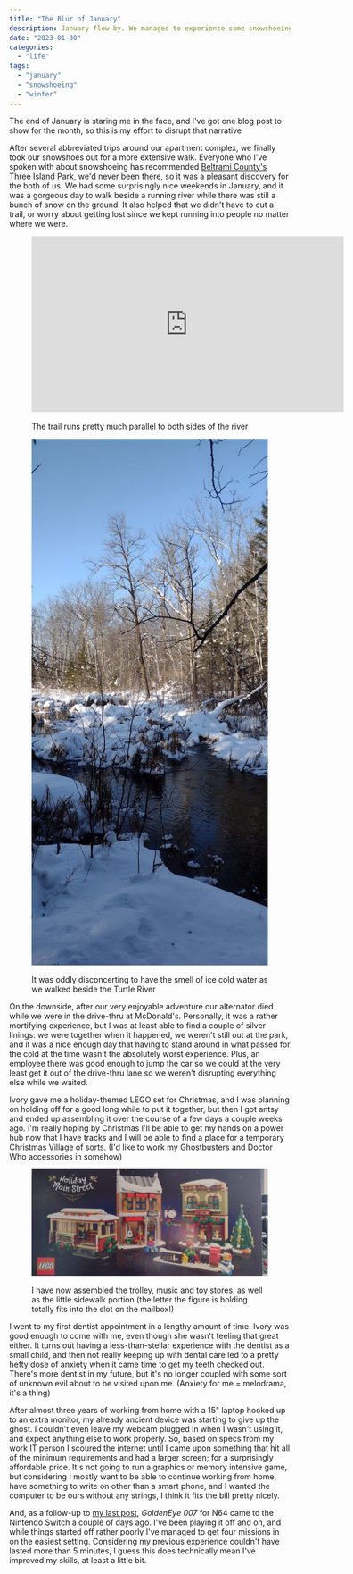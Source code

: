 ```yaml
---
title: "The Blur of January"
description: January flew by. We managed to experience some snowshoeing for ourselves.
date: "2023-01-30"
categories: 
  - "life"
tags: 
  - "january"
  - "snowshoeing"
  - "winter"
---
```


The end of January is staring me in the face, and I've got one blog post to show for the month, so this is my effort to disrupt that narrative

After several abbreviated trips around our apartment complex, we finally took our snowshoes out for a more extensive walk. Everyone who I've spoken with about snowshoeing has recommended [Beltrami County's Three Island Park](https://www.co.beltrami.mn.us/departments/nrm/Three%20Island%20Park.html), we'd never been there, so it was a pleasant discovery for the both of us. We had some surprisingly nice weekends in January, and it was a gorgeous day to walk beside a running river while there was still a bunch of snow on the ground. It also helped that we didn't have to cut a trail, or worry about getting lost since we kept running into people no matter where we were.

<figure>

<iframe width="560" height="315" src="https://www.youtube.com/embed/cfmx2UGR1vQ?si=FPxwI4RUsWbeMLma" title="YouTube video player" frameborder="0" allow="accelerometer; autoplay; clipboard-write; encrypted-media; gyroscope; picture-in-picture; web-share" referrerpolicy="strict-origin-when-cross-origin" allowfullscreen></iframe>

<figcaption>

The trail runs pretty much parallel to both sides of the river

</figcaption>



</figure>

<!--more Here's where the month went?-->

<figure>

![A still photo of the turtle river with running water.](images/open-turtle-river-january-2023.jpg)

<figcaption>

It was oddly disconcerting to have the smell of ice cold water as we walked beside the Turtle River

</figcaption>

</figure>

On the downside, after our very enjoyable adventure our alternator died while we were in the drive-thru at McDonald's. Personally, it was a rather mortifying experience, but I was at least able to find a couple of silver linings: we were together when it happened, we weren't still out at the park, and it was a nice enough day that having to stand around in what passed for the cold at the time wasn't the absolutely worst experience. Plus, an employee there was good enough to jump the car so we could at the very least get it out of the drive-thru lane so we weren't disrupting everything else while we waited.

Ivory gave me a holiday-themed LEGO set for Christmas, and I was planning on holding off for a good long while to put it together, but then I got antsy and ended up assembling it over the course of a few days a couple weeks ago. I'm really hoping by Christmas I'll be able to get my hands on a power hub now that I have tracks and I will be able to find a place for a temporary Christmas Village of sorts. (I'd like to work my Ghostbusters and Doctor Who accessories in somehow)

<figure>

![A slightly over-exposed photo of the Lego Holiday Mainstreet box, before I opened it to begin assembling the full set.](images/lego-holiday-main-street-box.jpg)

<figcaption>

I have now assembled the trolley, music and toy stores, as well as the little sidewalk portion (the letter the figure is holding totally fits into the slot on the mailbox!)

</figcaption>

</figure>

I went to my first dentist appointment in a lengthy amount of time. Ivory was good enough to come with me, even though she wasn't feeling that great either. It turns out having a less-than-stellar experience with the dentist as a small child, and then not really keeping up with dental care led to a pretty hefty dose of anxiety when it came time to get my teeth checked out. There's more dentist in my future, but it's no longer coupled with some sort of unknown evil about to be visited upon me. (Anxiety for me = melodrama, it's a thing)

After almost three years of working from home with a 15" laptop hooked up to an extra monitor, my already ancient device was starting to give up the ghost. I couldn't even leave my webcam plugged in when I wasn't using it, and expect anything else to work properly. So, based on specs from my work IT person I scoured the internet until I came upon something that hit all of the minimum requirements and had a larger screen; for a surprisingly affordable price. It's not going to run a graphics or memory intensive game, but considering I mostly want to be able to continue working from home, have something to write on other than a smart phone, and I wanted the computer to be ours without any strings, I think it fits the bill pretty nicely.

And, as a follow-up to [my last post](https://peridotlines.com/blog/2023/01/03/video-games-my-history/), _GoldenEye 007_ for N64 came to the Nintendo Switch a couple of days ago. I've been playing it off and on, and while things started off rather poorly I've managed to get four missions in on the easiest setting. Considering my previous experience couldn't have lasted more than 5 minutes, I guess this does technically mean I've improved my skills, at least a little bit.
